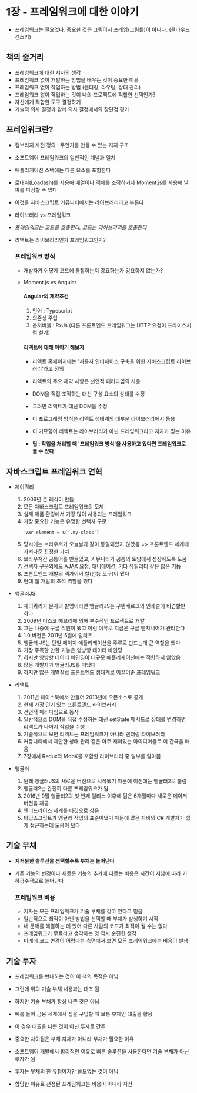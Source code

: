 # 1장 - 프레임워크에 대한 이야기

- 프레임워크는 필요없다. 중요한 것은 그림이지 프레임(그림틀)이 아니다. (클라우드 킨스키)

## 책의 줄거리

- 프레임워크에 대한 저자의 생각
- 프레임워크 없이 개발하는 방법을 배우는 것이 중요한 이유
- 프레임워크 없이 작업하는 방법 (렌더링, 라우팅, 상태 관리)
- 프레임워크 없이 작업하는 것이 나의 프로젝트에 적합한 선택인가?
- 자신에게 적합한 도구 결정하기
- 기술적 의사 결정과 함께 의사 결정에서의 장단점 평가

## 프레임워크란?

- 캠브리지 사전 정의 : 무언가를 만들 수 있는 지지 구조
- 소프트웨어 프레임워크의 일반적인 개념과 일치

- 애플리케이션 스택에는 다른 요소를 포함한다
- 로대쉬(Loadash)를 사용해 배열이나 객체를 조작하거나 Moment.js를 사용해 날짜를 파싱할 수 있다
- 이것을 자바스크립트 커뮤니티에서는 라이브러리라고 부른다

- 라이브러리 vs 프레임워크
- <i>프레임워크는 코드를 호출한다. 코드는 라이브러리를 호출한다</i>

- 리액트는 라이브러리인가 프레임워크인가?

  ### 프레임워크 방식

  - 개발자가 어떻게 코드에 통합하는지 강요하는가 강요하지 않는가?
  - Moment.js vs Angular

    #### Angular의 제약조건

    1. 언어 : Typescript
    2. 의존성 주입
    3. 옵저버블 : RxJs (다른 프론트엔드 프레임워크는 HTTP 요청이 프라미스처럼 설계)

    #### 리액트에 대해 이야기 해보자

    - 리액트 홈페이지에는 '사용자 인터페이스 구축을 위한 자바스크립트 라이브러리'라고 정의
    - 리액트의 주요 제약 사항은 선언적 패러다임의 사용
    - DOM을 직접 조작하는 대신 구성 요소의 상태를 수정
    - 그러면 리액트가 대신 DOM을 수정
    - 이 프로그래밍 방식은 리액트 생테계의 대부분 라이브러리에서 통용
    - 이 기묘함이 리액트는 라이브러리가 아닌 프레임워크라고 저자가 믿는 이유

    - <b>팁 : 작업을 처리할 때 '프레임워크 방식'을 사용하고 있다면 프레임워크로 볼 수 있다</b>

## 자바스크립트 프레임워크 연혁

- 제이쿼리
  1. 2006년 존 레식이 만듬
  2. 모든 자바스크립트 프레임워크의 모체
  3. 실제 제품 환경에서 가장 많이 사용되는 프레임워크
  4. 가장 중요한 기능은 유명한 선택자 구문
  ```
      var element = $('.my-class')
  ```
  5. 당시에는 브라우저가 오늘날과 같이 통일돼있지 않았음 => 프론트엔드 세계에 가져다준 진정한 가치
  6. 브라우저간 공통어를 만들었고, 커뮤니티가 공통의 토양에서 성장하도록 도움
  7. 선택자 구문외에도 AJAX 요청, 애니메이션, 기타 유틸리티 같은 많은 기능
  8. 프론트엔드 개발의 맥가이버 칼(만능 도구)이 됐다
  9. 현대 웹 개발의 초석 역할을 했다
- 앵귤러JS
  1. 제이쿼리가 문자의 발명이라면 앵귤러JS는 구텐베르크의 인쇄술에 비견할만 하다
  2. 2009년 미스코 헤브리에 의해 부수적인 프로젝트로 개발
  3. 그는 나중에 구글 직원이 됐고 이런 이유로 지금은 구글 엔지니어가 관리한다
  4. 1.0 버전은 2011년 5월에 릴리즈
  5. 앵귤러 JS는 단일 페이지 애플리케이션을 주류로 만드는데 큰 역할을 했다
  6. 가장 주목할 만한 기능은 양방향 데이터 바인딩
  7. 하지만 양방향 데이터 바인딩이 대규모 애플리케이션에는 적합하지 않았음
  8. 많은 개발자가 앵귤러JS를 떠났다
  9. 하지만 많은 개발잘르 프론트엔드 생태계로 이끌어준 프레임워크
- 리액트
  1. 2011년 페이스북에서 만들어 2013년에 오픈소스로 공개
  2. 현재 가장 인기 있는 프론트엔드 라이브러리
  3. 선언적 패러다임으로 동작
  4. 일반적으로 DOM을 직접 수정하는 대신 setState 메서드로 상태를 변경하면 리액트가 나머지 작업을 수행
  5. 기술적으로 보면 리액트는 프레임워크가 아니라 렌더링 라이브러리
  6. 커뮤니티에서 제안한 상태 관리 같은 아주 재미있는 아이디어들로 이 간극을 매움
  7. 7장에서 Redux와 MobX를 포함한 라이브러리 중 일부를 알아봄
- 앵귤러

  1. 원래 앵귤러JS의 새로운 버전으로 시작됐기 때문에 이전에는 앵귤러2로 불림
  2. 앵귤러2는 완전히 다른 프레임워크가 됨
  3. 2016년 9월 앵귤러2의 첫 번째 릴리스 이후에 팀은 6개월마다 새로운 메이저 버전을 제공
  4. 엔터프라이즈 세계를 타깃으로 삼음
  5. 타입스크립트가 앵귤러 작업의 표준이었기 때문에 많은 자바와 C# 개발자가 쉽게 접근하는데 도움이 됐다

## 기술 부채

- <b>지저분한 솔루션을 선택할수록 부채는 늘어난다</b>
- 기존 기능의 변경이나 새로운 기능의 추가에 따르는 비용은 시간이 지남에 따라 기하급수적으로 늘어난다

  ### 프레임워크 비용

  - 저자는 모든 프레임워크가 기술 부채를 갖고 있다고 믿음
  - 일반적으로 최적이 아닌 방법을 선택할 때 부채가 발생하기 시작
  - 내 문제를 해결하는 데 있어 다른 사람의 코드가 최적이 될 수는 없다
  - 프레임워크가 무료라고 생각하는 것 역시 순진한 생각
  - 미래에 코드 변경이 어렵다는 측면에서 보면 모든 프레임워크에는 비용이 발생

## 기술 투자

- 프레임워크를 반대하는 것이 이 책의 목적은 아님
- 그런데 위의 기술 부채 내용과는 대조 됨
- 하지만 기술 부채가 항상 나쁜 것은 아님

- 예를 들어 금융 세계에서 집을 구입할 때 보통 부채인 대출을 활용
- 이 경우 대출을 나쁜 것이 아닌 투자로 간주
- 중요한 차이점은 부채 자체가 아니라 부채가 필요한 이유

- 소프트웨어 개발에서 합리적인 이유로 빠른 솔루션을 사용한다면 기술 부채가 아닌 투자가 됨
- 투자는 부채의 한 유형이지만 쓸모없는 것이 아님
- 합당한 이유로 선정된 프레임워크는 비용이 아니라 자산
